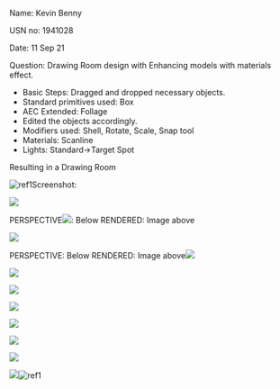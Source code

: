 ﻿Name: Kevin Benny

USN no: 1941028

Date: 11 Sep 21

Question: Drawing Room design with Enhancing models with materials effect.

- Basic Steps: Dragged and dropped necessary objects.
- Standard primitives used: Box
- AEC Extended: Follage
- Edited the objects accordingly.
- Modifiers used: Shell, Rotate, Scale, Snap tool
- Materials: Scanline
- Lights: Standard->Target Spot 

Resulting in a Drawing Room

![ref1]Screenshot:
















![](Aspose.Words.754f2648-7fdc-4f06-b111-17b92915fb66.002.png)
















PERSPECTIVE![](Aspose.Words.754f2648-7fdc-4f06-b111-17b92915fb66.003.png): Below                   RENDERED: Image above









![](Aspose.Words.754f2648-7fdc-4f06-b111-17b92915fb66.004.png)













PERSPECTIVE: Below                   RENDERED: Image above![](Aspose.Words.754f2648-7fdc-4f06-b111-17b92915fb66.005.png)












![](Aspose.Words.754f2648-7fdc-4f06-b111-17b92915fb66.006.png)















![](Aspose.Words.754f2648-7fdc-4f06-b111-17b92915fb66.007.png)










![](Aspose.Words.754f2648-7fdc-4f06-b111-17b92915fb66.008.png)
















![](Aspose.Words.754f2648-7fdc-4f06-b111-17b92915fb66.009.png)









![](Aspose.Words.754f2648-7fdc-4f06-b111-17b92915fb66.010.png)













![](Aspose.Words.754f2648-7fdc-4f06-b111-17b92915fb66.011.png)












![](Aspose.Words.754f2648-7fdc-4f06-b111-17b92915fb66.012.png)![ref1]








[ref1]: Aspose.Words.754f2648-7fdc-4f06-b111-17b92915fb66.001.png
